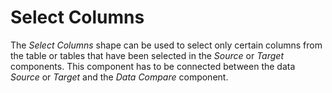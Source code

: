 # Select Columns

The _Select Columns_ shape can be used to select only certain columns from the table or tables that have been selected in the _Source_ or _Target_ components. This component has to be connected between the data _Source_ or _Target_ and the _Data Compare_ component.

